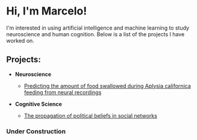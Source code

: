 <h1>Hi, I'm Marcelo!</h1>
I'm interested in using artificial intelligence and machine learning to study neuroscience and human cognition. Below is a list of the projects I have worked on.

<h2> Projects:</h2>

- <b>Neuroscience</b>
  - [Predicting the amount of food swallowed during Aplysia californica feeding from neural recordings](https://github.com/MarceloBeramendiCaballero/AplysiaQuantitativeBehavioralPredictions/tree/main)

- <b>Cognitive Science</b>
  - [The propagation of political beliefs in social networks](https://github.com/MarceloBeramendiCaballero/belief-propagation-in-social-networks/tree/main)

<h3> Under Construction</h2>
